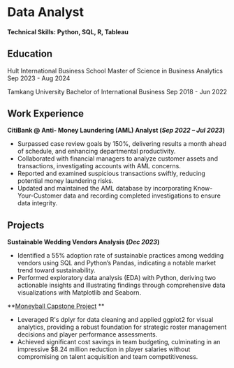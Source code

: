 # Data Analyst

#### Technical Skills: Python, SQL, R, Tableau

## Education
Hult International Business School Master of Science in Business Analytics	   Sep 2023 - Aug 2024

Tamkang University Bachelor of International Business   Sep 2018 - Jun 2022
 			        		
## Work Experience
**CitiBank  @ Anti- Money Laundering (AML) Analyst (_Sep 2022 – Jul 2023_)**
- Surpassed case review goals by 150%, delivering results a month ahead of schedule, and enhancing departmental productivity.
- Collaborated with financial managers to analyze customer assets and transactions, investigating accounts with AML concerns.
-	Reported and examined suspicious transactions swiftly, reducing potential money laundering risks.
-	Updated and maintained the AML database by incorporating Know-Your-Customer data and recording completed investigations to ensure data integrity.

## Projects
**Sustainable Wedding Vendors Analysis (_Dec 2023_)**
- Identified a 55% adoption rate of sustainable practices among wedding vendors using SQL and Python’s Pandas, indicating a notable market trend toward sustainability.
-	Performed exploratory data analysis (EDA) with Python, deriving two actionable insights and illustrating findings through comprehensive data visualizations with Matplotlib and Seaborn.

**<a href="https://github.com/VC94123/Vivi-Portfolio/tree/main/Moneyball%20Capstone%20Project">Moneyball Capstone Project</a>
**
- Leveraged R's dplyr for data cleaning and applied ggplot2 for visual analytics, providing a robust foundation for strategic roster management decisions and player performance assessments.
-	Achieved significant cost savings in team budgeting, culminating in an impressive $8.24 million reduction in player salaries without compromising on talent acquisition and team competitiveness.


